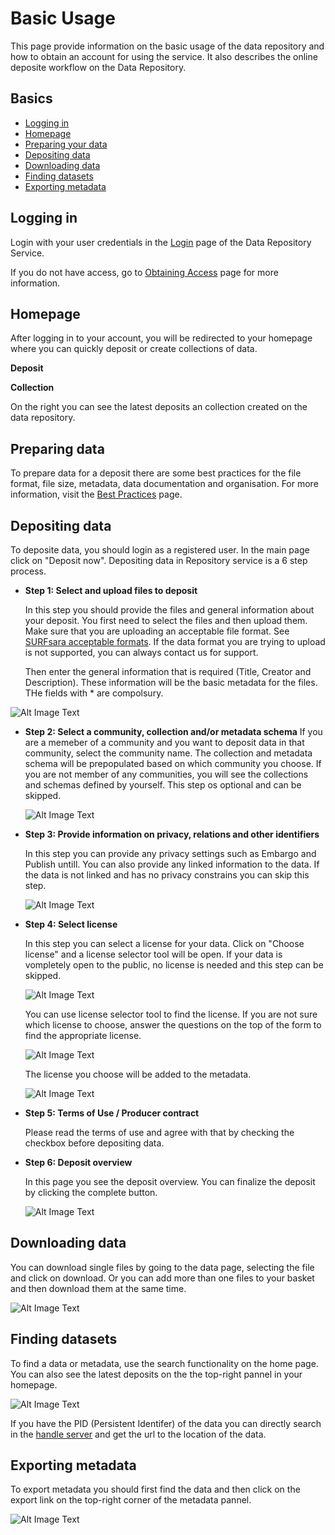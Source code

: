 # Basic Usage

This page provide information on the basic usage of the data repository and how to obtain an account for using the service.
It also describes the online deposite workflow on the Data Repository.


## Basics

- [Logging in](#logging-in)
- [Homepage](#homepage)
- [Preparing your data](#preparing-data)
- [Depositing data](#depositing-data)
- [Downloading data](#downloading-data)
- [Finding datasets](#finding-data)
- [Exporting metadata](#exporting-metadata)## <a name="logging-in"></a> Logging inLogin with your user credentials in the [Login](https://tdr-test.surfsara.nl/user/login) page of the Data Repository Service.

If you do not have access, go to [Obtaining Access](obtain-access.md) page for more information.## <a name="homepage"></a> HomepageAfter logging in to your account, you will be redirected to your homepage where you can quickly deposit or create collections of data.

**Deposit**

**Collection**On the right you can see the latest deposits an collection created on the data repository.

## <a name="preparing-data"></a> Preparing data 

To prepare data for a deposit there are some best practices for the file format, file size, metadata, data documentation and organisation. For more information, visit the [Best Practices](best-practices.md) page.
## <a name="depositing-data"></a> Depositing data To deposite data, you should login as a registered user. In the main page click on "Deposit now". Depositing data in Repository service is a 6 step process. 

*  **Step 1: Select and upload files to deposit**
	
	In this step you should provide the files and general information about your deposit. You first need to select the files and then upload them. Make sure that you are uploading an acceptable file format. See [SURFsara acceptable formats](http://datasupport.researchdata.nl/en/start-de-cursus/iii-onderzoeksfase/dataformaten/preferred-formats/).
	If the data format you are trying to upload is not supported, you can always contact us for support. 

	Then enter the general information that is required (Title, Creator and Description). These information will be the basic  metadata for the files. THe fields with * are compolsury.	
	
![Alt Image Text](Screenshots/deposit_step1.png) 
	
* **Step 2: Select a community, collection and/or metadata schema**
	If you are a memeber of a community and you want to deposit data in that community, select the community name.
	The collection and metadata schema will be prepopulated based on which community you choose. 
	If you are not member of any communities, you will see the collections and schemas defined by yourself.
	This step os optional and can be skipped.
	
	![Alt Image Text](Screenshots/deposit_step2.png) 

* **Step 3: Provide information on privacy, relations and other identifiers**
	
	In this step you can provide any privacy settings such as Embargo and Publish untill. You can also provide any linked information to the data. 
	If the data is not linked and has no privacy constrains you can skip this step.
	
	![Alt Image Text](Screenshots/deposit_step3.png) 
	
* **Step 4: Select license**
	
	In this step you can select a license for your data. Click on "Choose license" and a license selector tool will be open. If your data is vompletely open to the public, no license is needed and this step can be skipped.
	
	![Alt Image Text](Screenshots/deposit_step4.png)
	
	You can use license selector tool to find the license. If you are not sure which license to choose, answer the questions on the top of the form to find the appropriate license.
	
	![Alt Image Text](Screenshots/deposit_step4_license.png)
	
	The license you choose will be added to the metadata.
	 
	 ![Alt Image Text](Screenshots/deposit_step4_license2.png)
* **Step 5: Terms of Use / Producer contract** 
	
	Please read the terms of use and agree with that by checking the checkbox before depositing data.
	
* **Step 6: Deposit overview**

	In this page you see the deposit overview. You can finalize the deposit by clicking the complete button.
	
	 ![Alt Image Text](Screenshots/deposit_step6.png)
	 
## <a name="downloading-data"></a> Downloading data You can download single files by going to the data page, selecting the file and click on download. Or you can add more than one files to your basket and then download them at the same time.


![Alt Image Text](Screenshots/download_single.png)		## <a name="finding-data"></a> Finding datasets
To find a data or metadata, use the search functionality on the home page. You can also see the latest deposits on the the top-right pannel in your homepage. 

  ![Alt Image Text](Screenshots/find_data.png)
If you have the PID (Persistent Identifer) of the data you can directly search in the [handle server](http://hdl.handle.net/) and get the url to the location of the data.
## <a name="exporting-metadata"></a> Exporting metadataTo export metadata you should first find the data and then click on the export link on the top-right corner of the metadata pannel. 

![Alt Image Text](Screenshots/export_metadata.png)


